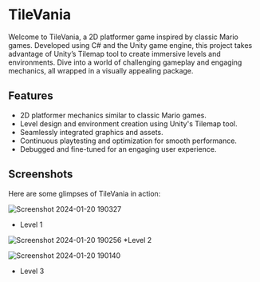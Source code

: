 # TileVania
Welcome to TileVania, a 2D platformer game inspired by classic Mario games. Developed using C# and the Unity game engine, this project takes advantage of Unity’s Tilemap tool to create immersive levels and environments. Dive into a world of challenging gameplay and engaging mechanics, all wrapped in a visually appealing package.

## Features
- 2D platformer mechanics similar to classic Mario games.
- Level design and environment creation using Unity's Tilemap tool.
- Seamlessly integrated graphics and assets.
- Continuous playtesting and optimization for smooth performance.
- Debugged and fine-tuned for an engaging user experience.

## Screenshots
Here are some glimpses of TileVania in action:


![Screenshot 2024-01-20 190327](https://github.com/mdzdmr/TileVania/assets/155291636/41e3bd64-4ba1-4370-a9f2-bc7886a24a2a)
* Level 1

![Screenshot 2024-01-20 190256](https://github.com/mdzdmr/TileVania/assets/155291636/9d19cd01-96ee-48c0-bafb-b2dd031487da)
*Level 2

![Screenshot 2024-01-20 190140](https://github.com/mdzdmr/TileVania/assets/155291636/83d779f0-0cc5-489b-9a2a-3af47cd610bd)
* Level 3










